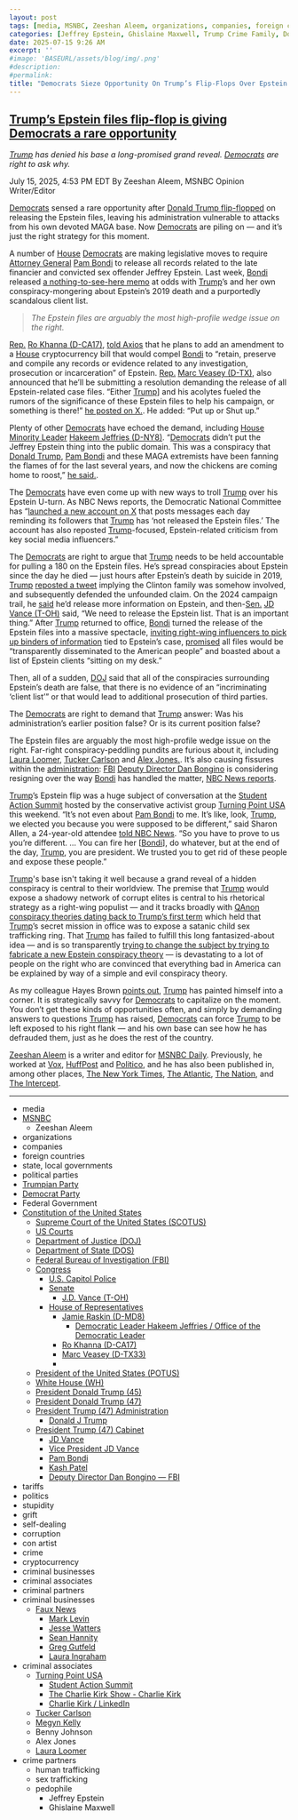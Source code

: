 ```yaml
---
layout: post
tags: [media, MSNBC, Zeeshan Aleem, organizations, companies, foreign countries, state local governments, political parties, Trumpian Party, Democrat Party, Federal Government, Constitution of the United States, Supreme Court of the United States (SCOTUS), US Courts, Department of Justice (DOJ), Department of State (DOS), Federal Bureau of Investigation (FBI), Congress, U.S. Capitol Police, Senate, House of Representatives, Jamie Raskin (D-MD8), Minority Leader, Ro Khanna (D-CA17), President of the United States (POTUS), White House (WH), President Donald Trump (45), President Donald Trump (47), Donald J Trump, President Trump (47) Administration, President Trump (47) Cabinet, JD Vance, Vice President JD Vance, Pam Bondi, Kash Patel, Deputy Director Dan Bongino — FBI, tariffs, politics, stupidity, grift, self-dealing, corruption, con artist, crime, cryptocurrency, criminal businesses, criminal associates, criminal partners, criminal businesses, Faux News, Mark Levin, Jesse Watters, Sean Hannity, Greg Gutfeld, Laura Ingraham, criminal associates, Turning Point USA, Student Action Summit, The Charlie Kirk Show - Charlie Kirk, Charlie Kirk / LinkedIn, Tucker Carlson, Megyn Kelly, Benny Johnson, Alex Jones, Laura Loomer, crime partners, human trafficking, sex trafficking, pedophile]
categories: [Jeffrey Epstein, Ghislaine Maxwell, Trump Crime Family, Donald Trump]
date: 2025-07-15 9:26 AM
excerpt: ''
#image: 'BASEURL/assets/blog/img/.png'
#description:
#permalink:
title: "Democrats Sieze Opportunity On Trump’s Flip-Flops Over Epstein Files"
---
```



## [Trump’s Epstein files flip-flop is giving Democrats a rare opportunity](https://www.msnbc.com/opinion/msnbc-opinion/trump-epstein-files-democrats-response-rcna218675)

*[Trump](https://www.donaldjtrump.com/) has denied his base a long-promised grand reveal. [Democrats](https://www.democrats.org/) are right to ask why.*

July 15, 2025, 4:53 PM EDT
By Zeeshan Aleem, MSNBC Opinion Writer/Editor

[Democrats](https://www.democrats.org/) sensed a rare opportunity after [Donald Trump flip-flopped](https://www.msnbc.com/weekends-with-alex-witt/watch/strategists-weigh-in-on-president-trump-s-shifting-messaging-on-the-jeffrey-epstein-files-enraging-his-maga-base-243148357892) on releasing the Epstein files, leaving his administration vulnerable to attacks from his own devoted MAGA base. Now [Democrats](https://www.democrats.org/) are piling on — and it’s just the right strategy for this moment.

A number of [House](https://www.house.gov/) [Democrats](https://www.democrats.org/) are making legislative moves to require [Attorney General](https://www.justice.gov/) [Pam Bondi](https://www.justice.gov/ag/staff-profile/meet-attorney-general) to release all records related to the late financier and convicted sex offender Jeffrey Epstein. Last week, [Bondi](https://www.justice.gov/ag/staff-profile/meet-attorney-general) released [a nothing-to-see-here memo](https://www.nbcnews.com/tech/internet/doj-memo-jeffrey-epstein-theories-angers-conservatives-rcna217272) at odds with [Trump](https://www.donaldjtrump.com/)’s and her own conspiracy-mongering about Epstein’s 2019 death and a purportedly scandalous client list.

> *The Epstein files are arguably the most high-profile wedge issue on the right.*

[Rep.](https://www.house.gov/) [Ro Khanna (D-CA17)](https://khanna.house.gov/), [told Axios](https://www.axios.com/2025/07/14/trump-epstein-files-house-democrats-khanna-veasey) that he plans to add an amendment to a [House](https://www.house.gov/) cryptocurrency bill that would compel [Bondi](https://www.justice.gov/ag/staff-profile/meet-attorney-general) to “retain, preserve and compile any records or evidence related to any investigation, prosecution or incarceration” of Epstein. [Rep.](https://www.house.gov/) [Marc Veasey (D-TX)](https://veasey.house.gov/), also announced that he’ll be submitting a resolution demanding the release of all Epstein-related case files. “Either [Trump](https://www.donaldjtrump.com/)] and his acolytes fueled the rumors of the significance of these Epstein files to help his campaign, or something is there!” [he posted on X.](https://x.com/RepVeasey/status/1944406645414519141). He added: “Put up or Shut up.”

Plenty of other [Democrats](https://www.democrats.org/) have echoed the demand, including [House](https://www.house.gov/) [Minority Leader](http://democraticleader.house.gov/) [Hakeem Jeffries (D-NY8)](https://jeffries.house.gov/). “[Democrats](https://www.democrats.org/) didn’t put the Jeffrey Epstein thing into the public domain. This was a conspiracy that [Donald Trump](https://www.donaldjtrump.com/), [Pam Bondi](https://www.justice.gov/ag/staff-profile/meet-attorney-general) and these MAGA extremists have been fanning the flames of for the last several years, and now the chickens are coming home to roost,” [he said.](https://www.nbcnews.com/politics/elections/democrats-put-previous-misgivings-hit-trump-jeffrey-epstein-files-rcna218608).

The [Democrats](https://www.democrats.org/) have even come up with new ways to troll [Trump](https://www.donaldjtrump.com/) over his Epstein U-turn. As NBC News reports, the Democratic National Committee has “[launched a new account on X](https://x.com/Trump](https://www.donaldjtrump.com/)EpsteinBot) that posts messages each day reminding its followers that [Trump](https://www.donaldjtrump.com/) has ‘not released the Epstein files.’ The account has also reposted [Trump](https://www.donaldjtrump.com/)-focused, Epstein-related criticism from key social media influencers.”

The [Democrats](https://www.democrats.org/) are right to argue that [Trump](https://www.donaldjtrump.com/) needs to be held accountable for pulling a 180 on the Epstein files. He’s spread conspiracies about Epstein since the day he died — just hours after Epstein’s death by suicide in 2019, [Trump](https://www.donaldjtrump.com/) [reposted a tweet](https://www.vox.com/2019/8/13/20804322/trump-defends-epstein-clinton-conspiracy-retweet-terrence-k-williams) implying the Clinton family was somehow involved, and subsequently defended the unfounded claim. On the 2024 campaign trail, he [said](https://www.washingtonpost.com/politics/2025/07/08/jeffrey-epstein-bondi-patel-trump/) he’d release more information on Epstein, and then-[Sen.](https://www.senate.gov/) [JD Vance (T-OH)](https://bioguide.congress.gov/search/bio/V000137) said, “We need to release the Epstein list. That is an important thing.” After [Trump](https://www.donaldjtrump.com/) returned to office, [Bondi](https://www.justice.gov/ag/staff-profile/meet-attorney-general) turned the release of the Epstein files into a massive spectacle, [inviting right-wing influencers to pick up binders of information](https://www.cbsnews.com/news/right-wing-influencers-get-binders-labeled-the-epstein-files-but-downplay-revelations/) tied to Epstein’s case, [promised](https://www.justice.gov/opa/pr/attorney-general-pamela-bondi-releases-first-phase-declassified-epstein-files) all files would be “transparently disseminated to the American people” and boasted about a list of Epstein clients “sitting on my desk.”

Then, all of a sudden, [DOJ](https://www.justice.gov/) said that all of the conspiracies surrounding Epstein’s death are false, that there is no evidence of an “incriminating ‘client list’” or that would lead to additional prosecution of third parties.

The [Democrats](https://www.democrats.org/) are right to demand that [Trump](https://www.donaldjtrump.com/) answer: Was his administration’s earlier position false? Or is its current position false?

The Epstein files are arguably the most high-profile wedge issue on the right. Far-right conspiracy-peddling pundits are furious about it, including [Laura Loomer](https://www.politico.com/news/2025/07/11/pam-bondi-dan-bongino-epstein-files-00448695), [Tucker Carlson](https://www.nbcnews.com/politics/donald-trump/tucker-carlson-maga-trump-rcna217473) and [Alex Jones.](https://www.cnn.com/2025/07/14/media/trump-maga-media-epstein-files-conspiracy-bondi). It’s also causing fissures within the [administration](https://www.whitehouse.gov/administration/): [FBI](https://www.fbi.gov/,) [Deputy Director Dan Bongino](https://www.fbi.gov/about/leadership-and-structure/deputy-director-dan-bongino) is considering resigning over the way [Bondi](https://www.justice.gov/ag/staff-profile/meet-attorney-general) has handled the matter, [NBC News reports](https://www.nbcnews.com/politics/justice-department/dan-bongino-weighs-resigning-fbi-heated-confrontation-pam-bondi-epstei-rcna218388).

[Trump](https://www.donaldjtrump.com/)’s Epstein flip was a huge subject of conversation at the [Student Action Summit](https://www.tpusa.com/SAS!) hosted by the conservative activist group [Turning Point USA](https://www.tpusa.com/) this weekend. “It’s not even about [Pam Bondi](https://www.justice.gov/ag/staff-profile/meet-attorney-general) to me. It’s like, look, [Trump](https://www.donaldjtrump.com/), we elected you because you were supposed to be different,” said Sharon Allen, a 24-year-old attendee [told NBC News](https://www.nbcnews.com/politics/trump-administration/trump-faces-revolt-maga-base-epstein-files-rcna218385). “So you have to prove to us you’re different. … You can fire her [[Bondi](https://www.justice.gov/ag/staff-profile/meet-attorney-general)], do whatever, but at the end of the day, [Trump](https://www.donaldjtrump.com/), you are president. We trusted you to get rid of these people and expose these people.”

[Trump](https://www.donaldjtrump.com/)'s base isn't taking it well because a grand reveal of a hidden conspiracy is central to their worldview. The premise that [Trump](https://www.donaldjtrump.com/) would expose a shadowy network of corrupt elites is central to his rhetorical strategy as a right-wing populist — and it tracks broadly with [QAnon conspiracy theories dating back to Trump’s first term](https://www.nytimes.com/article/what-is-qanon.html) which held that [Trump](https://www.donaldjtrump.com/)’s secret mission in office was to expose a satanic child sex trafficking ring. That [Trump](https://www.donaldjtrump.com/) has failed to fulfill this long fantasized-about idea — and is so transparently [trying to change the subject by trying to fabricate a new Epstein conspiracy theory](https://www.msnbc.com/rachel-maddow-show/maddowblog/jeffrey-epstein-trump-rolls-new-conspiracy-theory-conspiracy-theory-rcna218606) — is devastating to a lot of people on the right who are convinced that everything bad in America can be explained by way of a simple and evil conspiracy theory.

As my colleague Hayes Brown [points out](https://www.msnbc.com/opinion/msnbc-opinion/trump-epstein-files-maga-rcna218655), [Trump](https://www.donaldjtrump.com/) has painted himself into a corner. It is strategically savvy for [Democrats](https://www.democrats.org/) to capitalize on the moment. You don’t get these kinds of opportunities often, and simply by demanding answers to questions [Trump](https://www.donaldjtrump.com/) has raised, [Democrats](https://www.democrats.org/) can force [Trump](https://www.donaldjtrump.com/) to be left exposed to his right flank — and his own base can see how he has defrauded them, just as he does the rest of the country.

[Zeeshan Aleem](https://www.msnbc.com/author/zeeshan-aleem-ncpn1235332) is a writer and editor for [MSNBC Daily](https://www.msnbc.com/). Previously, he worked at [Vox](https://www.vox.com/), [HuffPost](https://www.huffpost.com/) and [Politico](https://www.politico.com/), and he has also been published in, among other places, [The New York Times](https://www.nytimes.com/), [The Atlantic](https://www.theatlantic.com/), [The Nation](https://www.thenation.com/), and [The Intercept](https://theintercept.com/).

----
- media
- [MSNBC](https://www.msnbc.com/)
    - Zeeshan Aleem
- organizations 
- companies
- foreign countries 
- state, local governments
- political parties 
- [Trumpian Party](https://www.gop.com/)
- [Democrat Party](https://www.democrats.org/)
- Federal Government 
- [Constitution of the United States](https://constitution.congress.gov/)
    - [Supreme Court of the United States (SCOTUS)](https://www.supremecourt.gov/)
    - [US Courts](https://www.uscourts.gov/)
    - [Department of Justice (DOJ)](https://www.justice.gov/)
   - [Department of State (DOS)](https://www.state.gov/)
    - [Federal Bureau of Investigation (FBI)](https://www.fbi.gov/)
    - [Congress](https;//www.congress.gov/)
        - [U.S. Capitol Police](https://www.uscp.gov/)
        - [Senate](https://www.senate.gov/)
            - [J.D. Vance (T-OH)](https://bioguide.congress.gov/search/bio/V000137)
        - [House of Representatives](https://www.house.gov/)
            - [Jamie Raskin (D-MD8)](https://raskin.house.gov/)
                - [Democratic Leader Hakeem Jeffries / Office of the Democratic Leader](http://democraticleader.house.gov/)
            - [Ro Khanna (D-CA17)](https://khanna.house.gov/)
            - [Marc Veasey (D-TX33)](https://veasey.house.gov/)
            - 
    - [President of the United States (POTUS)](https://www.whitehouse.gov/)
    - [White House (WH)](https://www.whitehouse.gov/)
    - [President Donald Trump (45)](https://trumpwhitehouse.archives.gov/)
    - [President Donald Trump (47)](https://www.whitehouse.gov/administration/donald-j-trump/)
    - [President Trump (47) Administration](https://www.whitehouse.gov/administration/)
        - [Donald J Trump](https://www.donaldjtrump.com/)
    - [President Trump (47) Cabinet](https://www.whitehouse.gov/administration/the-cabinet/)
        - [JD Vance](https://www.linkedin.com/in/jd-vance-770a9047/)
        - [Vice President JD Vance](https://www.whitehouse.gov/administration/jd-vance/)
        - [Pam Bondi](https://www.justice.gov/ag/staff-profile/meet-attorney-general)
        - [Kash Patel](https://www.fbi.gov/about/leadership-and-structure/director-patel)
        - [Deputy Director Dan Bongino — FBI](https://www.fbi.gov/about/leadership-and-structure/deputy-director-dan-bongino)
- tariffs
- politics
- stupidity
- grift
- self-dealing
- corruption
- con artist 
- crime
- cryptocurrency 
- criminal businesses
- criminal associates
- criminal partners
- criminal businesses
    - [Faux News](https://www.foxnews.com/)
        - [Mark Levin](https://www.foxnews.com/person/l/mark-levin)
        - [Jesse Watters](https://www.foxnews.com/person/w/jesse-watters)
        - [Sean Hannity](https://www.foxnews.com/person/h/sean-hannity)
        - [Greg Gutfeld](https://www.foxnews.com/person/g/greg-gutfeld)
        - [Laura Ingraham](https://www.foxnews.com/person/i/laura-ingraham)
- criminal associates
    - [Turning Point USA](https://www.tpusa.com/)
        - [Student Action Summit](https://www.tpusa.com/SAS!)
        - [The Charlie Kirk Show - Charlie Kirk](https://www.charliekirk.com/)
        - [Charlie Kirk / LinkedIn](https://www.linkedin.com/in/charlie-kirk/)
    - [Tucker Carlson](https://tuckercarlson.com/)
    - [Megyn Kelly](https://www.megynkelly.com/)
    - Benny Johnson 
    - Alex Jones 
    - [Laura Loomer](https://www.loomered.com/)
- crime partners
    - human trafficking 
    - sex trafficking 
    - pedophile 
        - Jeffrey Epstein 
        - Ghislaine Maxwell


